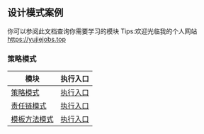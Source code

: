 ## 设计模式案例

你可以参阅此文档查询你需要学习的模块 Tips:欢迎光临我的个人网站 https://yujiejobs.top

### 策略模式

|模块|执行入口|
|-------|-------|
|[策略模式](src/main/java/com/soft/design/demo1/)|[执行入口](src/test/java/com/soft/design/demo1)|
|[责任链模式](src/main/java/com/soft/design/demo2/)|[执行入口](src/test/java/com/soft/design/demo2)|
|[模板方法模式](src/main/java/com/soft/design/demo3/)|[执行入口](src/test/java/com/soft/design/demo3)|



